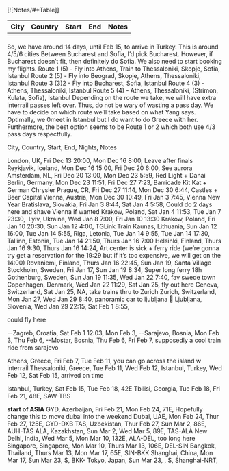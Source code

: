 [![Notes/#*Table]]


| City | Country | Start | End | Notes |
| ---- | ------- | ----- | --- | ----- |
|      |         |       |     |       |


So, we have around 14 days, until Feb 15, to arrive in Turkey. This is around 4/5/6 cities
Between Bucharest and Sofia, I’d pick Bucharest. However, if Bucharest doesn’t fit, then definitely do Sofia.
We also need to start booking my flights.
Route 1 (5) - Fly into Athens, Train to Thessaloniki, Skopje, Sofia, Istanbul
Route 2 (5) - Fly into Beograd, Skopje, Athens, Thessaloniki, Istanbul 
Route 3 (3)2 - Fly into Bucharest, Sofia, Istanbul
Route 4 (3) - Athens, Thessaloniki, Istanbul
Route 5 (4) - Athens, Thessaloniki, (Strimon, Kulata, Sofia), Istanbul
Depending on the route we take, we will have extra interrail passes left over. Thus, do not be wary of wasting a pass day.
We have to decide on which route we’ll take based on what Yang says. Optimally, we 0meet in Istanbul but I do want to do Greece with her. Furthermore, the best option seems to be Route 1 or 2 which both use 4/3 pass days respectfully.


City, Country, Start, End, Nights, Notes

London, UK, Fri Dec 13 20:00, Mon Dec 16 8:00, Leave after finals
Reykjavik, Iceland, Mon Dec 16 15:00, Fri Dec 20 6:00, See aurora
Amsterdam, NL, Fri Dec 20 13:00, Mon Dec 23 5:59, Red Light + Danai
Berlin, Germany, Mon Dec 23 11:51, Fri Dec 27 7:23, Barricade Kit Kat + German Chrysler
Prague, CR, Fri Dec 27 11:14, Mon Dec 30 6:44, Castles + Beer Capital
Vienna, Austria, Mon Dec 30 10:49, Fri Jan 3 7:45, Vienna New Year
Bratislava, Slovakia, Fri Jan 3 8:44, Sat Jan 4 5:58, Could do 2 days here and shave Vienna if wanted
Krakow, Poland, Sat Jan 4 11:53, Tue Jan 7 23:30, 
Lyiv, Ukraine, Wed Jan 8 7:00, Fri Jan 10 13:30
Krakow, Poland, Fri Jan 10 20:30, Sun Jan 12 4:00, TGLink Train
Kaunas, Lithuania, Sun Jan 12 16:00, Tue Jan 14 5:55, 
Riga, Letonia, Tue Jan 14 9:55, Tue Jan 14 17:30, 
Tallinn, Estonia, Tue Jan 14 21:50, Thurs Jan 16 7:00
Helsinki, Finland, Thurs Jan 16 9:30, Thurs Jan 16 14:24, Art center is sick + ferry ride (we’re gonna try get a reservation for the 19:29 but if it’s too expensive, we will get on the 14:00)
Rovaniemi, Finland, Thurs Jan 16 22:45, Sun Jan 19, Santa Village
Stockholm, Sweden, Fri Jan 17, Sun Jan 19 8:34, Super long ferry 18h
Gothenburg, Sweden, Sun Jan 19 11:35, Wed Jan 22 7:40, fav swede town
Copenhagen, Denmark, Wed Jan 22 11:29, Sat Jan 25, fly out here
Geneva, Switzerland, Sat Jan 25, NA, take trains thru to Zurich
Zurich, Switzerland, Mon Jan 27, Wed Jan 29 8:40, panoramic car to ljubljana 🙂
Ljubljana, Slovenia, Wed Jan 29 22:15, Sat Feb 1 8:55,

could fly here

--Zagreb, Croatia, Sat Feb 1 12:03, Mon Feb 3,
--Sarajevo, Bosnia, Mon Feb 3, Thu Feb 6,
--Mostar, Bosnia, Thu Feb 6, Fri Feb 7, supposedly a cool train ride from sarajevo

Athens, Greece, Fri Feb 7, Tue Feb 11, you can go across the island w interrail
Thessaloniki, Greece, Tue Feb 11, Wed Feb 12,
Istanbul, Turkey, Wed Feb 12, Sat Feb 15, arrived on time

  

Istanbul, Turkey, Sat Feb 15, Tue Feb 18, 42E
Tbilisi, Georgia, Tue Feb 18, Fri Feb 21, 48E, SAW-TBS 

__start of ASIA__
GYD, Azerbaijan, Fri Feb 21, Mon Feb 24, 71E, Hopefully change this to move dubai into the weekend
Dubai, UAE, Mon Feb 24, Thur Feb 27, 125E, GYD-DXB 
TAS, Uzbekistan, Thur Feb 27, Sun Mar 2, 86E, AUH-TAS 
ALA, Kazakhstan, Sun Mar 2, Wed Mar 5, 89E, TAS-ALA
New Delhi, India, Wed Mar 5, Mon Mar 10, 132E, ALA-DEL, too long here 
Singapore, Singapore, Mon Mar 10, Thurs Mar 13, 106E, DEL-SIN
Bangkok, Thailand, Thurs Mar 13, Mon Mar 17, 65E, SIN-BKK
Shanghai, China, Mon Mar 17,  Sun Mar 23, $, BKK-
Tokyo, Japan, Sun Mar 23, , $, Shanghai-NRT, 